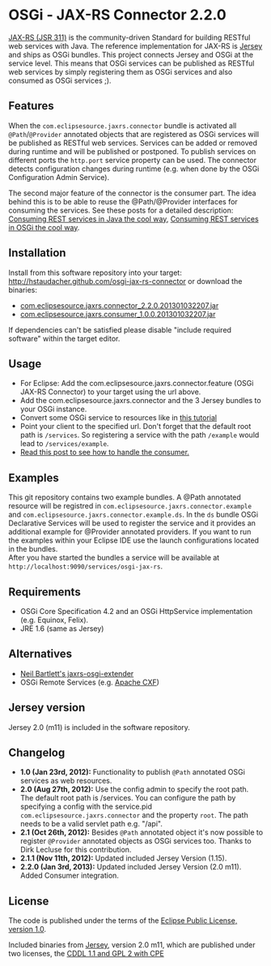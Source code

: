 OSGi - JAX-RS Connector 2.2.0
=============================

[JAX-RS (JSR 311)](http://jsr311.java.net/) is the community-driven Standard for 
building RESTful web services with Java. The reference implementation for JAX-RS is 
[Jersey](http://jersey.java.net/) and ships as OSGi bundles. This project connects 
Jersey and OSGi at the service level. This means that OSGi services can be published as 
RESTful web services by simply registering them as OSGi services and also consumed as OSGi services ;).

Features
--------

When the `com.eclipsesource.jaxrs.connector` bundle is activated all `@Path`/`@Provider` annotated
objects that are registered as OSGi services will be published as RESTful web services.
Services can be added or removed during runtime and will be published or postponed.
To publish services on different ports the `http.port` service property can be used.
The connector detects configuration changes during runtime (e.g. when done by the 
OSGi Configuration Admin Service).  

The second major feature of the connector is the consumer part. The idea behind this is to be able to reuse the @Path/@Provider 
interfaces for consuming the services. See these posts for a detailed description: [Consuming REST services in Java the cool way](http://eclipsesource.com/blogs/2012/11/27/consuming-rest-services-in-java-the-cool-way/), [Consuming REST services in OSGi the cool way](http://eclipsesource.com/blogs/2012/11/28/consuming-rest-services-in-osgi-the-cool-way/).

Installation
------------

Install from this software repository into your target: http://hstaudacher.github.com/osgi-jax-rs-connector 
or download the binaries:

* [com.eclipsesource.jaxrs.connector_2.2.0.201301032207.jar](http://hstaudacher.github.com/osgi-jax-rs-connector/plugins/com.eclipsesource.jaxrs.connector_2.2.0.201301032207.jar)
* [com.eclipsesource.jaxrs.consumer_1.0.0.201301032207.jar](http://hstaudacher.github.com/osgi-jax-rs-connector/plugins/com.eclipsesource.jaxrs.consumer_1.0.0.201301032207.jar)

If dependencies can't be satisfied please disable "include required software" within the target editor.

Usage
-----

* For Eclipse: Add the com.eclipsesource.jaxrs.connector.feature (OSGi JAX-RS Connector) to your target using the url above.
* Add the com.eclipsesource.jaxrs.connector and the 3 Jersey bundles to your OSGi instance.
* Convert some OSGi service to resources like in [this tutorial](http://jersey.java.net/nonav/documentation/latest/getting-started.html#d4e45)
* Point your client to the specified url. Don't forget that the default root path is `/services`. So registering a 
service with the path `/example` would lead to `/services/example`.  
* [Read this post to see how to handle the consumer.](http://eclipsesource.com/blogs/2012/11/28/consuming-rest-services-in-osgi-the-cool-way/)

Examples
--------
This git repository contains two example bundles. A @Path annotated resource will be registred in `com.eclipsesource.jaxrs.connector.example` 
and `com.eclipsesource.jaxrs.connector.example.ds`. In the `ds` bundle OSGi Declarative Services will be used to register
the service and it provides an additional example for @Provider annotated providers. If you want to run the examples within
your Eclipse IDE use the launch configurations located in the bundles.  
After you have started the bundles a service will be available at `http://localhost:9090/services/osgi-jax-rs`.

Requirements
------------

* OSGi Core Specification 4.2 and an OSGi HttpService implementation (e.g. Equinox, Felix).
* JRE 1.6 (same as Jersey)

Alternatives
------------

* [Neil Bartlett's jaxrs-osgi-extender](https://github.com/njbartlett/jaxrs-osgi-extender)
* OSGi Remote Services (e.g. [Apache CXF](http://cxf.apache.org/distributed-osgi-reference.html#DistributedOSGiReference-ServiceProviderpropertiesForConfiguringRESTfulJAXRSbasedendpointsandconsumers))

Jersey version
--------------

Jersey 2.0 (m11) is included in the software repository.  

Changelog
---------

* **1.0 (Jan 23rd, 2012):** Functionality to publish `@Path` annotated OSGi services as web resources.
* **2.0 (Aug 27th, 2012):** Use the config admin to specify the root path. The default root path is /services. You can configure the path by specifying a config with the service.pid `com.eclipsesource.jaxrs.connector` and the property `root`. The path needs to be a valid servlet path e.g. "/api".  
* **2.1 (Oct 26th, 2012):** Besides `@Path` annotated object it's now possible to register `@Provider` annotated objects as OSGi services too. Thanks to Dirk Lecluse for this contribution.
* **2.1.1 (Nov 11th, 2012):** Updated included Jersey Version (1.15).
* **2.2.0 (Jan 3rd, 2013):** Updated included Jersey Version (2.0 m11). Added Consumer integration.

License
-------

The code is published under the terms of the [Eclipse Public License, version 1.0](http://www.eclipse.org/legal/epl-v10.html).

Included binaries from [Jersey](http://jersey.java.net/), version 2.0 m11, which are published under two licenses, the [CDDL 1.1 and GPL 2 with CPE](http://glassfish.java.net/public/CDDL+GPL_1_1.html)
